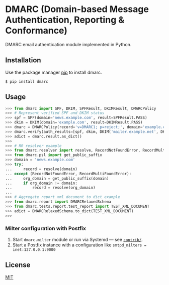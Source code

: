 # DMARC (Domain-based Message Authentication, Reporting & Conformance)

DMARC email authentication module implemented in Python.

## Installation

Use the package manager [pip](https://pip.pypa.io/en/stable/) to install dmarc.

```console
$ pip install dmarc
```

## Usage

```python
>>> from dmarc import SPF, DKIM, SPFResult, DKIMResult, DMARCPolicy
>>> # Represent verified SPF and DKIM status
>>> spf = SPF(domain='news.example.com', result=SPFResult.PASS)
>>> dkim = DKIM(domain='example.com', result=DKIMResult.PASS)
>>> dmarc = DMARCPolicy(record='v=DMARC1; p=reject;', domain='example.com')
>>> dmarc.verify(auth_results=[spf, dkim, DKIM('mailer.example.net', DKIMResult.PASS)])
>>> adict = dmarc.result.as_dict()
>>> 
>>> # RR resolver example
>>> from dmarc.resolver import resolve, RecordNotFoundError, RecordMultiFoundError
>>> from dmarc.psl import get_public_suffix
>>> domain = 'news.example.com'
>>> try:
...     record = resolve(domain)
... except (RecordNotFoundError, RecordMultiFoundError):
...     org_domain = get_public_suffix(domain)
...     if org_domain != domain:
...         record = resolve(org_domain)
... 
>>> # Aggregate report xml document to dict example
>>> from dmarc.report import DMARCRelaxedSchema
>>> from dmarc.tests.report.test_report import TEST_XML_DOCUMENT
>>> adict = DMARCRelaxedSchema.to_dict(TEST_XML_DOCUMENT)
>>> 
```

### Milter configuration with Postfix

1. Start `dmarc.milter` module or run via Systemd — see
   [`contrib/`](contrib/dmarcmilter.service).
2. Start a Postfix instance with a configuration like
   `smtpd_milters = inet:127.0.0.1:9000`

## License
[MIT](https://choosealicense.com/licenses/mit/)
